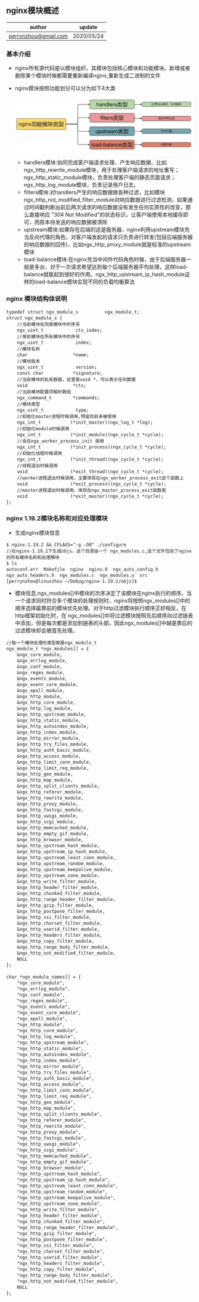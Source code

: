 ## nginx模块概述


| author | update |
| ------ | ------ |
| perrynzhou@gmail.com | 2020/05/24 |



### 基本介绍

- nginx所有源代码是以模块组织，其模块包括核心模块和功能模块。新增或者删除某个模块时候都需要重新编译nginx,重新生成二进制的文件

- nginx模块按照功能划分可以分为如下4大类

  ![nginx-module-overview](../images/nginx-module-overview.jpg)

  - handlers模块:协同完成客户端请求处理、产生响应数据、比如ngx_http_rewrite_module模块，用于处理客户端请求的地址重写；ngx_http_static_module模块，负责处理客户端的静态页面请求；ngx_http_log_module模块，负责记录用户日志。
  - filters模块:对handlers产生的响应数据做各种过滤，比如模块ngx_http_not_modified_filter_module对响应数据进行过滤检测，如果通过时间戳判断出前后两次请求的响应数据没有发生任何实质性的改变，那么直接响应 "304 Not Modified"的状态标识，让客户端使用本地缓存即可，而原本待发送的响应数据被清除
  - upstream模块:如果存在后端的这是服务器，nginx利用upstream模块充当反向代理的角色，对客户端发起的请求只负责进行转发(包括后端服务器的响应数据的回传)，比如ngx_http_proxy_module就是标准的upstream模块
  - load-balance模块:在nginx充当中间件代码角色时候，由于后端服务器一般是多台，对于一次请求希望达到每个后端服务器平均处理，这样load-balance就能起到很好的作用。ngx_http_upstream_ip_hash_module这样的load-balance模块实现不同的负载均衡算法

### nginx 模块结构体说明
```
typedef struct ngx_module_s          ngx_module_t;
struct ngx_module_s {
	//当前模块在同类模块中的序号
    ngx_uint_t            ctx_index;
    //单前模块在所有模块中的序号
    ngx_uint_t            index;
	//模块名称
    char                 *name;
	//模块版本
    ngx_uint_t            version;
    const char           *signature;
	//当前模块的私有数据，这里是void *，可以表示任何数据
    void                 *ctx;
    //当前模块配置项解析数组
    ngx_command_t        *commands;
    //模块类型
    ngx_uint_t            type;
    //初始化master进程时候调用,预留目前未被使用
    ngx_int_t           (*init_master)(ngx_log_t *log);
	//初始化module时候调用
    ngx_int_t           (*init_module)(ngx_cycle_t *cycle);
	//会在ngx_worker_process_init 调用
    ngx_int_t           (*init_process)(ngx_cycle_t *cycle);
    //初始化线程时候调用
    ngx_int_t           (*init_thread)(ngx_cycle_t *cycle);
    //线程退出时候调用
    void                (*exit_thread)(ngx_cycle_t *cycle);
    //worker进程退出时候调用，主要体现在ngx_worker_process_exit这个函数上
    void                (*exit_process)(ngx_cycle_t *cycle);
	//master进程退出时候调用，体现在ngx_master_process_exit函数里
    void                (*exit_master)(ngx_cycle_t *cycle);
};
```
### nginx 1.19.2模块名称和对应处理模块

- 生成nginx模块信息
```
$ nginx-1.19.2 && CFLAGS="-g -O0" ./configure
//在nginx-1.19.2下生成objs，这个目录由一个 ngx_modules.c,这个文件包括了nginx的所有模块名称和处理模块
$ ls
autoconf.err  Makefile  nginx  nginx.8  ngx_auto_config.h  ngx_auto_headers.h  ngx_modules.c  ngx_modules.o  src
[perrynzhou@linuxzhou ~/Debug/nginx-1.19.2/objs]$ 
```
- 模块信息,ngx_modules[]中模块的次序决定了该模块在nginx执行的顺序。当一个请求同时符合多个模块的处理规则时，nginx将按照ngx_modules[]中的顺序选择最靠前的模块优先处理。对于http过滤模块执行顺序正好相反，在http框架初始化时，在 ngx_modules[]中将过滤模块按照先后顺序向过滤链表中添加，但是每次都是添加到链表的头部，因此ngx_modules[]中越是靠后的过滤模块却会被首先处理。
```
//每一个模块处理的类型都是ngx_module_t
ngx_module_t *ngx_modules[] = {
    &ngx_core_module,
    &ngx_errlog_module,
    &ngx_conf_module,
    &ngx_regex_module,
    &ngx_events_module,
    &ngx_event_core_module,
    &ngx_epoll_module,
    &ngx_http_module,
    &ngx_http_core_module,
    &ngx_http_log_module,
    &ngx_http_upstream_module,
    &ngx_http_static_module,
    &ngx_http_autoindex_module,
    &ngx_http_index_module,
    &ngx_http_mirror_module,
    &ngx_http_try_files_module,
    &ngx_http_auth_basic_module,
    &ngx_http_access_module,
    &ngx_http_limit_conn_module,
    &ngx_http_limit_req_module,
    &ngx_http_geo_module,
    &ngx_http_map_module,
    &ngx_http_split_clients_module,
    &ngx_http_referer_module,
    &ngx_http_rewrite_module,
    &ngx_http_proxy_module,
    &ngx_http_fastcgi_module,
    &ngx_http_uwsgi_module,
    &ngx_http_scgi_module,
    &ngx_http_memcached_module,
    &ngx_http_empty_gif_module,
    &ngx_http_browser_module,
    &ngx_http_upstream_hash_module,
    &ngx_http_upstream_ip_hash_module,
    &ngx_http_upstream_least_conn_module,
    &ngx_http_upstream_random_module,
    &ngx_http_upstream_keepalive_module,
    &ngx_http_upstream_zone_module,
    &ngx_http_write_filter_module,
    &ngx_http_header_filter_module,
    &ngx_http_chunked_filter_module,
    &ngx_http_range_header_filter_module,
    &ngx_http_gzip_filter_module,
    &ngx_http_postpone_filter_module,
    &ngx_http_ssi_filter_module,
    &ngx_http_charset_filter_module,
    &ngx_http_userid_filter_module,
    &ngx_http_headers_filter_module,
    &ngx_http_copy_filter_module,
    &ngx_http_range_body_filter_module,
    &ngx_http_not_modified_filter_module,
    NULL
};

char *ngx_module_names[] = {
    "ngx_core_module",
    "ngx_errlog_module",
    "ngx_conf_module",
    "ngx_regex_module",
    "ngx_events_module",
    "ngx_event_core_module",
    "ngx_epoll_module",
    "ngx_http_module",
    "ngx_http_core_module",
    "ngx_http_log_module",
    "ngx_http_upstream_module",
    "ngx_http_static_module",
    "ngx_http_autoindex_module",
    "ngx_http_index_module",
    "ngx_http_mirror_module",
    "ngx_http_try_files_module",
    "ngx_http_auth_basic_module",
    "ngx_http_access_module",
    "ngx_http_limit_conn_module",
    "ngx_http_limit_req_module",
    "ngx_http_geo_module",
    "ngx_http_map_module",
    "ngx_http_split_clients_module",
    "ngx_http_referer_module",
    "ngx_http_rewrite_module",
    "ngx_http_proxy_module",
    "ngx_http_fastcgi_module",
    "ngx_http_uwsgi_module",
    "ngx_http_scgi_module",
    "ngx_http_memcached_module",
    "ngx_http_empty_gif_module",
    "ngx_http_browser_module",
    "ngx_http_upstream_hash_module",
    "ngx_http_upstream_ip_hash_module",
    "ngx_http_upstream_least_conn_module",
    "ngx_http_upstream_random_module",
    "ngx_http_upstream_keepalive_module",
    "ngx_http_upstream_zone_module",
    "ngx_http_write_filter_module",
    "ngx_http_header_filter_module",
    "ngx_http_chunked_filter_module",
    "ngx_http_range_header_filter_module",
    "ngx_http_gzip_filter_module",
    "ngx_http_postpone_filter_module",
    "ngx_http_ssi_filter_module",
    "ngx_http_charset_filter_module",
    "ngx_http_userid_filter_module",
    "ngx_http_headers_filter_module",
    "ngx_http_copy_filter_module",
    "ngx_http_range_body_filter_module",
    "ngx_http_not_modified_filter_module",
    NULL
};

```